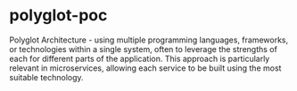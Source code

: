 # polyglot-poc
Polyglot Architecture - using multiple programming languages, frameworks, or technologies within a single system, often to leverage the strengths of each for different parts of the application. This approach is particularly relevant in microservices, allowing each service to be built using the most suitable technology. 
